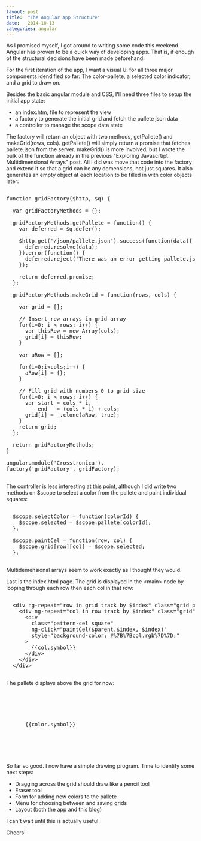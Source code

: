 ```yaml
---
layout: post
title:  "The Angular App Structure"
date:   2014-10-13
categories: angular
---
```


As I promised myself, I got around to writing some code this weekend. Angular has proven to be a quick way of developing apps. That is, if enough of the structural decisions have been made beforehand.

For the first iteration of the app, I want a visual UI for all three major components idendified so far: The color-pallete, a selected color indicator, and a grid to draw on.

Besides the basic angular module and CSS, I'll need three files to setup the initial app state:
- an index.htm, file to represent the view
- a factory to generate the initial grid and fetch the pallete json data
- a controller to manage the scope data state

The factory will return an object with two methods, getPallete() and makeGrid(rows, cols). getPallete() will simply return a promise that fetches pallete.json from the server. makeGrid() is more involved, but I wrote the bulk of the function already in the previous "Exploring Javascrtipt Multidimensional Arrays" post. All I did was move that code into the factory and extend it so that a grid can be any domensions, not just squares. It also generates an empty object at each location to be filled in with color objects later:

<pre>

function gridFactory($http, $q) {

  var gridFactoryMethods = {};

  gridFactoryMethods.getPallete = function() {
    var deferred = $q.defer();

    $http.get('/json/pallete.json').success(function(data){
      deferred.resolve(data);
    }).error(function() {
      deferred.reject('There was an error getting pallete.json');
    });

    return deferred.promise;
  };

  gridFactoryMethods.makeGrid = function(rows, cols) {

    var grid = [];

    // Insert row arrays in grid array
    for(i=0; i < rows; i++) {
      var thisRow = new Array(cols);
      grid[i] = thisRow;
    }

    var aRow = [];

    for(i=0;i&lt;cols;i++) {
      aRow[i] = {};
    }

    // Fill grid with numbers 0 to grid size
    for(i=0; i < rows; i++) {
      var start = cols * i,
          end   = (cols * i) + cols;
      grid[i] = _.clone(aRow, true);
    }
    return grid;
  };

  return gridFactoryMethods;
}

angular.module('Crosstronica').
factory('gridFactory', gridFactory);

</pre>

The controller is less interesting at this point, although I did write two methods on $scope to select a color from the pallete and paint individual squares:

<pre>

  $scope.selectColor = function(colorId) {
    $scope.selected = $scope.pallete[colorId];
  };

  $scope.paintCel = function(row, col) {
    $scope.grid[row][col] = $scope.selected;
  };

</pre>

Multidemensional arrays seem to work exactly as I thought they would.

Last is the index.html page. The grid is displayed in the &lt;main&gt; node by looping through each row then each col in that row:

<pre>

  &lt;div ng-repeat=&quot;row in grid track by $index&quot; class=&quot;grid pattern-row&quot;&gt;
    &lt;div ng-repeat=&quot;col in row track by $index&quot; class=&quot;grid&quot;&gt;
      &lt;div
        class=&quot;pattern-cel square&quot;
        ng-click=&quot;paintCel($parent.$index, $index)&quot;
        style=&quot;background-color: #%7B%7Bcol.rgb%7D%7D;&quot;
      &gt;
        {{col.symbol}}
      &lt;/div&gt;
    &lt;/div&gt;
  &lt;/div&gt;

</pre>

The pallete displays above the grid for now:

<pre>

  <div ng-repeat="color in pallete" class="color-pallete">
    <div
      ng-click="selectColor(color.c_id)"
      class="square"
      style="background-color: #{{color.rgb}};"
    >
      {{color.symbol}}
    </div>
  </div>

</pre>

So far so good. I now have a simple drawing program. Time to identify some next steps:

- Dragging across the grid should draw like a pencil tool
- Eraser tool
- Form for adding new colors to the pallete
- Menu for choosing between and saving grids
- Layout (both the app and this blog)

I can't wait until this is actually useful.

Cheers!
